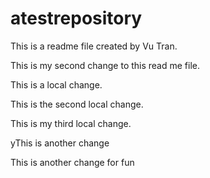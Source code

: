 # atestrepository
This is a readme file created by Vu Tran.

This is my second change to this read me file.

This is a local change.

This is the second local change.

This is my third local change.

yThis is another change

This is another change for fun
